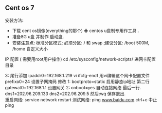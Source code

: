## Cent os 7
安装方法:
- 下载 cent os镜像(everything的那个)   ✚ centos u盘制专用作工具  .                     
- 准备8G u盘 并制作 启动盘.
- 安装注意点:
  标准分区模式; 必须分区: / 和 swap ;建议分区: /boot 500M, /home 自定义大小
 
IP 配置  ( 需要用root用户操作) 
cd /etc/sysconfig/network-scripts/         进网卡配置目录  

3:     尾行添加              ipaddr0=192.168.1.219
vi ifcfg-eno1                                    用vi编辑这个网卡配置文件                                                  prefixo0=24       设置子网掩码
修改     1:     bootproto=static         启用静态ip地址   第二行                                            gatewat0=192.168.1.1  设置网关
 2:    onboot=yes                    自动连接网络    最后一行.                 dns1=202.96.209.133  dns2=202.96.209.5
 然后:wq 保存退出.  
 重启网络: service network restart        测试网络:  ping www.baidu.com    ctrl+c 中止ping



























